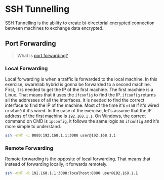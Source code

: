 # SSH Tunnelling

SSH Tunnelling is the ability to create bi-directorial encrypted connection between machines to exchange data encrypted.

## Port Forwarding

> What is [port forwarding?](https://www.ssh.com/academy/ssh/tunneling/example)

### Local Forwarding

Local forwarding is when a traffic is forwarded to the local machine. In this exercise, swarmlab hybrid is gonna be forwarded to a second machine. First, it is needed to get the IP of the first machine. The first machine is a Linux. That means that it uses the ``ifconfig`` to find the IP.
``ifconfig`` returns all the addresses of all the interfaces. It is needed to find the correct interface to find the IP of the machine. Most of the time it's ``eth0`` if it's wired or ``wlan0`` if it's wired. In the case of the exercise, let's assume that the IP address of the first machine is ``192.168.1.1``.
On Windows, the correct command on CMD is ``ipconfig``, it follows the same logic as ``ifconfig`` and it's more simple to understand.

```sh
ssh -nNT -L 8080:192.168.1.1:3088 user@192.168.1.1
```

### Remote Forwarding

Remote forwarding is the opposite of local forwarding. That means that instead of forwarding locally, it forwards remotely.

```sh
ssh -nNT -R 192.168.1.1:3088:localhost:8080 user@192.168.1.1
```
